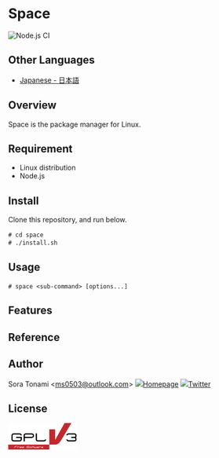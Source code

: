 # Space

![Node.js CI](https://github.com/ms0503/space/actions/workflows/node.js.yml/badge.svg)

## Other Languages
- [Japanese - 日本語](https://github.com/ms0503/space/blob/master/README.md)

## Overview
Space is the package manager for Linux.

## Requirement
- Linux distribution
- Node.js

## Install
Clone this repository, and run below.
```
# cd space
# ./install.sh
```

## Usage
`# space <sub-command> [options...]`

## Features

## Reference

## Author
Sora Tonami &lt;ms0503@outlook.com&gt;
<img src="https://forum.ngri.jp/res/logo.png" height="15" />[Homepage](https://www.ngri.jp/)
<img src="https://abs.twimg.com/favicons/twitter.ico" height="15" />[Twitter](https://twitter.com/ms0503_/)

## License
<a href="https://www.gnu.org/licenses/gpl-3.0.html">![png](https://github.com/ms0503/space/blob/master/resources/license-logos-by-christian-candena-cc-by.png)</a>

